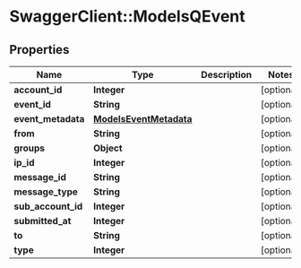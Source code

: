 # SwaggerClient::ModelsQEvent

## Properties
Name | Type | Description | Notes
------------ | ------------- | ------------- | -------------
**account_id** | **Integer** |  | [optional] 
**event_id** | **String** |  | [optional] 
**event_metadata** | [**ModelsEventMetadata**](ModelsEventMetadata.md) |  | [optional] 
**from** | **String** |  | [optional] 
**groups** | **Object** |  | [optional] 
**ip_id** | **Integer** |  | [optional] 
**message_id** | **String** |  | [optional] 
**message_type** | **String** |  | [optional] 
**sub_account_id** | **Integer** |  | [optional] 
**submitted_at** | **Integer** |  | [optional] 
**to** | **String** |  | [optional] 
**type** | **Integer** |  | [optional] 


